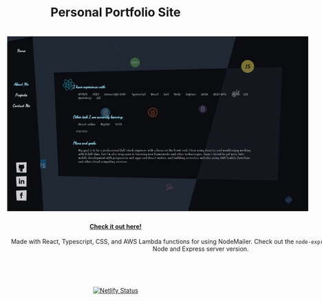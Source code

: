 <div style="text-align: center; width: 100%;">
<h1 style='margin: 2rem auto;'>Personal Portfolio Site<h1>

<div style='margin: 0 auto; width: 700px'  >
    <img src="https://raw.githubusercontent.com/gregoriB/personal-portfolio-site/master/src/images/portfolio-site.jpg" alt="portfolio site"/>
</div>

#### [Check it out here!](https://www.brandon-gregori.com)

<div style='width: 900px; margin: 0 auto;'>

Made with React, Typescript, CSS, and AWS Lambda functions for using NodeMailer. Check out the `node-express-server` branch for a Node and Express server version.

</div>

#

<p style="text-align: center; margin: 5rem auto;">
    <a href='https://app.netlify.com/sites/brandon-gregori/deploys'>
        <img src='https://api.netlify.com/api/v1/badges/adbf5a4d-2089-4e6a-9de4-802a3a1b25f8/deploy-status' alt='Netlify Status'>
    </a>
</p>
</div>